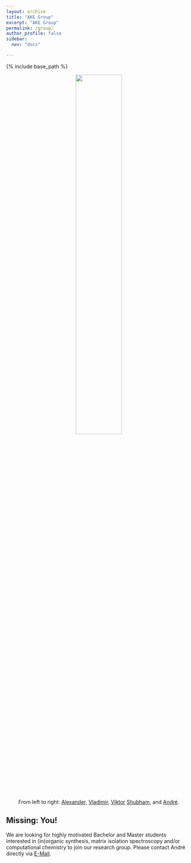 ```yaml
---
layout: archive
title: "AKE Group"
excerpt: "AKE Group"
permalink: /group/
author_profile: false
sidebar:
  nav: "docs"

---
```

{% include base_path %}

<p align="center">
  <img width="50%" height="auto" src="https://AKEckhardt.github.io/images/group_2023.jpg">
</p>  
<p style='text-align: center;'>From left to right: 
<a href="https://www.eckhardt-lab.ruhr-uni-bochum.de/akegroup/AlexanderSwienty/">Alexander</a>, 
<a href="https://www.eckhardt-lab.ruhr-uni-bochum.de/akegroup/VladimirDrabkin/">Vladimir</a>, 
<a href="https://www.eckhardt-lab.ruhr-uni-bochum.de/akegroup/ViktorPaczelt/">Viktor</a> 
<a href="https://www.eckhardt-lab.ruhr-uni-bochum.de/akegroup/ShubhamSawle/">Shubham</a>, 
and <a href="https://www.eckhardt-lab.ruhr-uni-bochum.de/akegroup/ake/">André</a>. 
</p>



Missing: You!
------
We are looking for highly motivated Bachelor and Master students interested in (in)organic synthesis, matrix isolation spectroscopy and/or computational chemistry to join our research group. Please contact André directly via <a href="mailto:Andre.Eckhardt@rub.de">E-Mail</a>.





